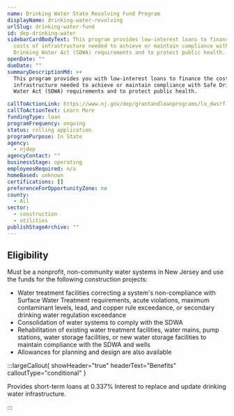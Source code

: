 ```yaml
---
name: Drinking Water State Revolving Fund Program
displayName: drinking-water-revolving
urlSlug: drinking-water-fund
id: dep-drinking-water
sidebarCardBodyText: This program provides low-interest loans to finance the
  costs of infrastructure needed to achieve or maintain compliance with Safe
  Drinking Water Act (SDWA) requirements and to protect public health.
openDate: ""
dueDate: ""
summaryDescriptionMd: >+
  This program provides you with low-interest loans to finance the costs of
  infrastructure needed to achieve or maintain compliance with Safe Drinking
  Water Act (SDWA) requirements and to protect public health.

callToActionLink: https://www.nj.gov/dep/grantandloanprograms/lu_dwsrf.htm
callToActionText: Learn More
fundingType: loan
programFrequency: ongoing
status: rolling application
programPurpose: In State
agency:
  - njdep
agencyContact: ""
businessStage: operating
employeesRequired: n/a
homeBased: unknown
certifications: []
preferenceForOpportunityZone: no
county:
  - All
sector:
  - construction
  - utilities
publishStageArchive: ""
---
```


## Eligibility

Must be a nonprofit, non-community water systems in New Jersey and use the funds for the following construction projects:

- Water treatment facilities correcting a system's non-compliance with Surface Water Treatment requirements, acute violations, maximum contaminant levels, lead, and copper rule exceedance, or secondary drinking water regulation exceedance
- Consolidation of water systems to comply with the SDWA
- Rehabilitation of existing water treatment facilities, water mains, pump stations, water storage facilities, or new water storage facilities to maintain compliance with the SDWA and wells
- Allowances for planning and design are also available

:::largeCallout{ showHeader="true" headerText="Benefits" calloutType="conditional" }

Provides short-term loans at 0.337% Interest to replace and update drinking water infrastructure.

:::
